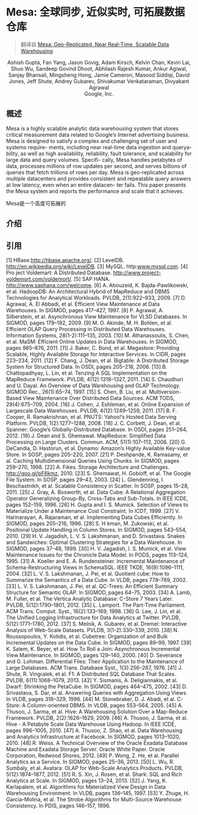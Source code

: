 # Mesa: 全球同步, 近似实时, 可拓展数据仓库

> 翻译自 [Mesa: Geo-Replicated, Near Real-Time, Scalable Data Warehousing](http://static.googleusercontent.com/media/research.google.com/en//pubs/archive/42851.pdf)

<div align="center">
Ashish Gupta, Fan Yang, Jason Govig, Adam Kirsch, Kelvin Chan, Kevin Lai, Shuo Wu, Sandeep Govind Dhoot, Abhilash Rajesh Kumar, Ankur Agiwal, Sanjay Bhansali, Mingsheng Hong, Jamie Cameron, Masood Siddiqi, David Jones, Jeff Shute, Andrey Gubarev, Shivakumar Venkataraman, Divyakant Agrawal
</div>

<div align="center">
Google, Inc.
</div>## 概述
Mesa is a highly scalable analytic data warehousing system that stores critical measurement data related to Google’s Internet advertising business. Mesa is designed to satisfy a complex and challenging set of user and systems require- ments, including near real-time data ingestion and querya- bility, as well as high availability, reliability, fault tolerance, and scalability for large data and query volumes. Specifi- cally, Mesa handles petabytes of data, processes millions of row updates per second, and serves billions of queries that fetch trillions of rows per day. Mesa is geo-replicated across multiple datacenters and provides consistent and repeatable query answers at low latency, even when an entire datacen- ter fails. This paper presents the Mesa system and reports the performance and scale that it achieves.
Mesa是一个高度可拓展的

## 介绍

## 引用
[1] HBase.http://hbase.apache.org/.[2] LevelDB. http://en.wikipedia.org/wiki/LevelDB.[3] MySQL. http:www.mysql.com.[4] Pro ject Voldemart: A Distributed Database.http://www.project-voldemort.com/voldemort/.[5] SAP HANA. http://www.saphana.com/welcome.[6] A. Abouzeid, K. Bajda-Pawlikowski, et al. HadoopDB: AnArchitectural Hybrid of MapReduce and DBMS Technologies for Analytical Workloads. PVLDB, 2(1):922–933, 2009.[7] D. Agrawal, A. El Abbadi, et al. Efficient View Maintenance at Data Warehouses. In SIGMOD, pages 417–427, 1997.[8] P. Agrawal, A. Silberstein, et al. Asynchronous View Maintenance for VLSD Databases. In SIGMOD, pages 179–192, 2009.[9] M. O. Akinde, M. H. Bohlen, et al. Efficient OLAP Query Processing in Distributed Data Warehouses. Information Systems, 28(1-2):111–135, 2003.[10] M. Athanassoulis, S. Chen, et al. MaSM: Efficient Online Updates in Data Warehouses. In SIGMOD, pages 865–876, 2011.[11] J. Baker, C. Bond, et al. Megastore: Providing Scalable, Highly Available Storage for Interactive Services. In CIDR, pages 223–234, 2011.[12] F. Chang, J. Dean, et al. Bigtable: A Distributed Storage System for Structured Data. In OSDI, pages 205–218, 2006.[13] B. Chattopadhyay, L. Lin, et al. Tenzing A SQL Implementation on the MapReduce Framework. PVLDB, 4(12):1318–1327, 2011.[14] S. Chaudhuri and U. Dayal. An Overview of Data Warehousing and OLAP Technology. SIGMOD Rec., 26(1):65–74, 1997.[15] S. Chen, B. Liu, et al. Multiversion-Based View Maintenance Over Distributed Data Sources. ACM TODS, 29(4):675–709, 2004.[16] J. Cohen, J. Eshleman, et al. Online Expansion of Largescale Data Warehouses. PVLDB, 4(12):1249–1259, 2011.[17] B. F. Cooper, R. Ramakrishnan, et al. PNUTS: Yahoo!’s Hosted Data Serving Platform. PVLDB, 1(2):1277–1288, 2008.[18] J. C. Corbett, J. Dean, et al. Spanner: Google’s Globally-Distributed Database. In OSDI, pages 251–264, 2012.[19] J. Dean and S. Ghemawat. MapReduce: Simplified Data Processing on Large Clusters. Commun. ACM, 51(1):107–113, 2008.[20] G. DeCandia, D. Hastorun, et al. Dynamo: Amazon’s Highly Available Key-value Store. In SOSP, pages 205–220, 2007.[21] P. Deshpande, K. Ramasamy, et al. Caching Multidimensional Queries Using Chunks. In SIGMOD, pages 259–270, 1998.[22] A. Fikes. Storage Architecture and Challenges. http://goo.gl/pF6kmz, 2010.[23] S. Ghemawat, H. Gobioff, et al. The Google File System. In SOSP, pages 29–43, 2003.[24] L. Glendenning, I. Beschastnikh, et al. Scalable Consistency in Scatter. In SOSP, pages 15–28, 2011.[25] J. Gray, A. Bosworth, et al. Data Cube: A Relational Aggregation Operator Generalizing Group-By, Cross-Tabs and Sub-Totals. In IEEE ICDE, pages 152–159, 1996.[26] H. Gupta and I. S. Mumick. Selection of Views to Materialize Under a Maintenance Cost Constraint. In ICDT, 1999.[27] V. Harinarayan, A. Rajaraman, et al. Implementing Data Cubes Efficiently. In SIGMOD, pages 205–216, 1996.[28] S. H ́eman, M. Zukowski, et al. Positional Update Handling in Column Stores. In SIGMOD, pages 543–554, 2010.
[29] H. V. Jagadish, L. V. S. Lakshmanan, and D. Srivastava. Snakes and Sandwiches: Optimal Clustering Strategies for a Data Warehouse. In SIGMOD, pages 37–48, 1999.[30] H. V. Jagadish, I. S. Mumick, et al. View Maintenance Issues for the Chronicle Data Model. In PODS, pages 113–124, 1995.[31] A. Koeller and E. A. Rundensteiner. Incremental Maintenance of Schema-Restructuring Views in SchemaSQL. IEEE TKDE, 16(9):1096–1111, 2004.[32] L. V. S. Lakshmanan, J. Pei, et al. Quotient cube: How to Summarize the Semantics of a Data Cube. In VLDB, pages 778–789, 2002.[33] L. V. S. Lakshmanan, J. Pei, et al. QC-Trees: An Efficient Summary Structure for Semantic OLAP. In SIGMOD, pages 64–75, 2003.[34] A. Lamb, M. Fuller, et al. The Vertica Analytic Database: C-Store 7 Years Later. PVLDB, 5(12):1790–1801, 2012.[35] L. Lamport. The Part-Time Parliament. ACM Trans. Comput. Syst., 16(2):133–169, 1998.[36] G. Lee, J. Lin, et al. The Unified Logging Infrastructure for Data Analytics at Twitter. PVLDB, 5(12):1771–1780, 2012.[37] S. Melnik, A. Gubarev, et al. Dremel: Interactive Analysis of Web-Scale Datasets. PVLDB, 3(1-2):330–339, 2010.[38] N. Roussopoulos, Y. Kotidis, et al. Cubetree: Organizationof and Bulk Incremental Updates on the Data Cube. InSIGMOD, pages 89–99, 1997.[39] K. Salem, K. Beyer, et al. How To Roll a Join:Asynchronous Incremental View Maintenance. InSIGMOD, pages 129–140, 2000.[40] D. Severance and G. Lohman. Differential Files: TheirApplication to the Maintenance of Large Databases. ACMTrans. Database Syst., 1(3):256–267, 1976.[41] J. Shute, R. Vingralek, et al. F1: A Distributed SQLDatabase That Scales. PVLDB, 6(11):1068–1079, 2013. [42] Y. Sismanis, A. Deligiannakis, et al. Dwarf: Shrinking thePetaCube. In SIGMOD, pages 464–475, 2002.[43] D. Srivastava, S. Dar, et al. Answering Queries withAggregation Using Views. In VLDB, pages 318–329, 1996. [44] M. Stonebraker, D. J. Abadi, et al. C-Store: AColumn-oriented DBMS. In VLDB, pages 553–564, 2005. [45] A. Thusoo, J. Sarma, et al. Hive: A Warehousing Solution Over a Map-Reduce Framework. PVLDB, 2(2):1626–1629,2009.[46] A. Thusoo, J. Sarma, et al. Hive - A Petabyte Scale DataWarehouse Using Hadoop. In IEEE ICDE, pages 996–1005,2010.
[47] A. Thusoo, Z. Shao, et al. Data Warehousing and AnalyticsInfrastructure at Facebook. In SIGMOD, pages 1013–1020,2010.[48] R. Weiss. A Technical Overview of the Oracle ExadataDatabase Machine and Exadata Storage Server. OracleWhite Paper. Oracle Corporation, Redwood Shores, 2012. [49] P. Wong, Z. He, et al. Parallel Analytics as a Service. InSIGMOD, pages 25–36, 2013.[50] L. Wu, R. Sumbaly, et al. Avatara: OLAP for Web-ScaleAnalytics Products. PVLDB, 5(12):1874–1877, 2012.[51] R. S. Xin, J. Rosen, et al. Shark: SQL and Rich Analyticsat Scale. In SIGMOD, pages 13–24, 2013.[52] J. Yang, K. Karlapalem, et al. Algorithms for MaterializedView Design in Data Warehousing Environment. In VLDB,pages 136–145, 1997.[53] Y. Zhuge, H. Garcia-Molina, et al. The Strobe Algorithmsfor Multi-Source Warehouse Consistency. In PDIS, pages 146–157, 1996.